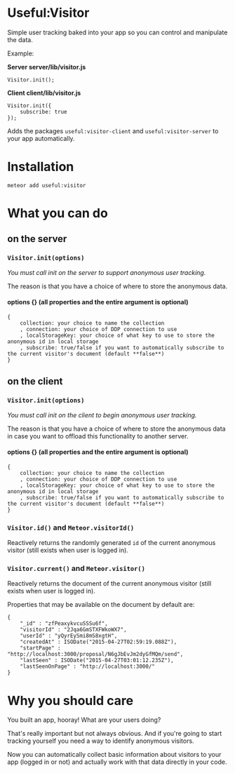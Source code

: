 # Useful:Visitor

Simple user tracking baked into your app so you can control and manipulate the data.

Example:

**Server server/lib/visitor.js**
```
Visitor.init();
```

**Client client/lib/visitor.js**
```
Visitor.init({
	subscribe: true
});
```

Adds the packages `useful:visitor-client` and `useful:visitor-server` to your app automatically.

# Installation

```
meteor add useful:visitor
```

# What you can do

## on the server

### `Visitor.init(options)`

_You must call init on the server to support anonymous user tracking._

The reason is that you have a choice of where to store the anonymous data.

#### options {} (all properties and the entire argument is optional)

```
{
	collection: your choice to name the collection
	, connection: your choice of DDP connection to use
	, localStorageKey: your choice of what key to use to store the anonymous id in local storage
	, subscribe: true/false if you want to automatically subscribe to the current visitor's document (default **false**)
}
```

## on the client

### `Visitor.init(options)`

_You must call init on the client to begin anonymous user tracking._

The reason is that you have a choice of where to store the anonymous data
in case you want to offload this functionality to another server.

#### options {} (all properties and the entire argument is optional)

```
{
	collection: your choice to name the collection
	, connection: your choice of DDP connection to use
	, localStorageKey: your choice of what key to use to store the anonymous id in local storage
	, subscribe: true/false if you want to automatically subscribe to the current visitor's document (default **false**)
}
```

### `Visitor.id()` and `Meteor.visitorId()`

Reactively returns the randomly generated `id` of the current anonymous visitor (still exists when user is logged in).

### `Visitor.current()` and `Meteor.visitor()`

Reactively returns the document of the current anonymous visitor (still exists when user is logged in).

Properties that may be available on the document by default are:

```
{
	"_id" : "zfPeaxykvcuSSSu6f",
	"visitorId" : "2Jqa6GmSTXFWkoWX7",
	"userId" : "yQyrEySmi8mS8xgtH",
	"createdAt" : ISODate("2015-04-27T02:59:19.088Z"),
	"startPage" : "http://localhost:3000/proposal/N6gJbEvJm2dyGfMQm/send",
	"lastSeen" : ISODate("2015-04-27T03:01:12.235Z"),
	"lastSeenOnPage" : "http://localhost:3000/"
}
```

# Why you should care

You built an app, hooray! What are your users doing?

That's really important but not always obvious. And if you're
going to start tracking yourself you need a way to identify
anonymous visitors.

Now you can automatically collect basic information about visitors
to your app (logged in or not) and actually work with that data 
directly in your code.